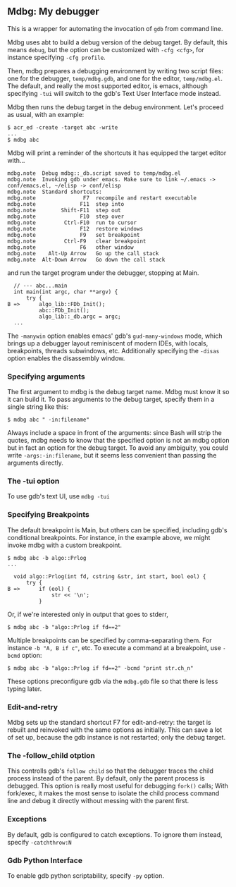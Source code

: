## Mdbg: My debugger

This is a wrapper for automating the invocation of `gdb` from command line.

Mdbg uses abt to build a debug version of the debug target. By default,
this means `debug`, but the option can be customized with `-cfg <cfg>`, for instance
specifying `-cfg profile`.

Then, mdbg prepares a debugging environment by writing two script files: one
for the debugger, `temp/mdbg.gdb`, and one for the editor, `temp/mdbg.el`.
The default, and really the most supported editor, is emacs, although specifying `-tui`
will switch to the gdb's Text User Interface mode instead.

Mdbg then runs the debug target in the debug environment.
Let's proceed as usual, with an example:

    $ acr_ed -create -target abc -write
    ...
    $ mdbg abc
    
Mdbg will print a reminder of the shortcuts it has equipped the target editor with...

    mdbg.note  Debug mdbg::_db.script saved to temp/mdbg.el
    mdbg.note  Invoking gdb under emacs. Make sure to link ~/.emacs -> conf/emacs.el, ~/elisp -> conf/elisp
    mdbg.note  Standard shortcuts:
    mdbg.note               F7  recompile and restart executable
    mdbg.note              F11  step into
    mdbg.note        Shift-F11  step out
    mdbg.note              F10  step over
    mdbg.note         Ctrl-F10  run to cursor
    mdbg.note              F12  restore windows
    mdbg.note              F9   set breakpoint
    mdbg.note         Ctrl-F9   clear breakpoint
    mdbg.note              F6   other window
    mdbg.note    Alt-Up Arrow   Go up the call stack
    mdbg.note  Alt-Down Arrow   Go down the call stack

and run the target program under the debugger, stopping at Main.

      // --- abc...main
      int main(int argc, char **argv) {
          try {
    B =>      algo_lib::FDb_Init();
              abc::FDb_Init();
              algo_lib::_db.argc = argc;
      ...

The `-manywin` option enables emacs' gdb's `gud-many-windows` mode, which brings up
a debugger layout reminiscent of modern IDEs, with locals, breakpoints, threads subwindows, etc.
Additionally specifying the `-disas` option enables the disassembly window.

### Specifying arguments

The first argument to mdbg is the debug target name. Mdbg must know it so it can build it.
To pass arguments to the debug target, specify them in a single string like this:
 
    $ mdbg abc " -in:filename"

Always include a space in front of the arguments: since Bash will strip the quotes, mdbg
needs to know that the specified option is not an mdbg option but in fact an option for the debug
target. To avoid any ambiguity, you could write `-args:-in:filename`, but it seems less 
convenient than passing the arguments directly.

### The -tui option

To use gdb's text UI, use `mdbg -tui`

### Specifying Breakpoints

The default breakpoint is Main, but others can be specified, including gdb's conditional breakpoints.
For instance, in the example above, we might invoke mdbg with a custom breakpoint.

    $ mdbg abc -b algo::Prlog 
    ...

      void algo::Prlog(int fd, cstring &str, int start, bool eol) {
          try {
    B =>      if (eol) {
                  str << '\n';
              }
    
Or, if we're interested only in output that goes to stderr,

    $ mdbg abc -b "algo::Prlog if fd==2"
    
Multiple breakpoints can be specified by comma-separating them. For instance `-b "A, B if c"`, etc.
To execute a command at a breakpoint, use `-bcmd` option:

    $ mdbg abc -b "algo::Prlog if fd==2" -bcmd "print str.ch_n"

These options preconfigure gdb via the `mdbg.gdb` file so that 
there is less typing later.

### Edit-and-retry

Mdbg sets up the standard shortcut F7 for edit-and-retry: the target is rebuilt
and reinvoked with the same options as initially. This can save a lot of set up, because
the gdb instance is not restarted; only the debug target.

### The -follow_child otption

This controlls gdb's `follow child` so that the debugger traces the child process instead
of the parent. By default, only the parent process is debugged.
This option is really most useful for debugging `fork()` calls; With fork/exec, it makes
the most sense to isolate the child process command line and debug it directly without
messing with the parent first.

### Exceptions

By default, gdb is configured to catch exceptions. To ignore them instead, specify `-catchthrow:N`

### Gdb Python Interface

To enable gdb python scriptability, specify `-py` option. 
